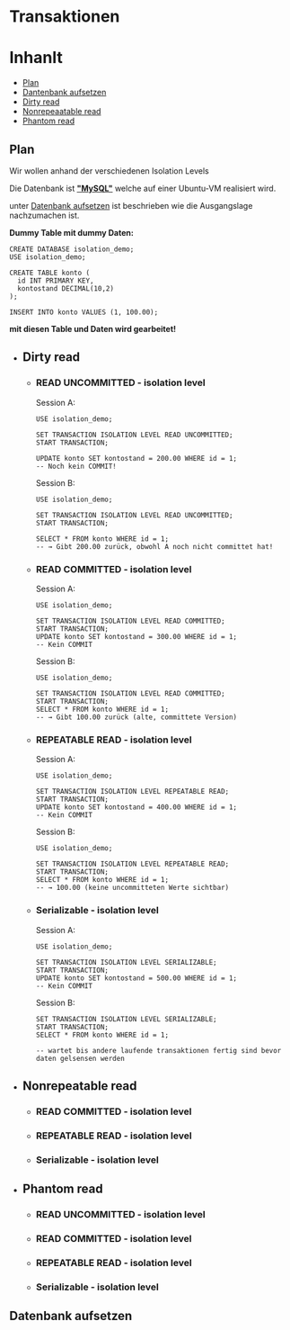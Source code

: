 # **Transaktionen**

# Inhanlt
- [Plan](#plan)
- [Dantenbank aufsetzen](#datenbank-aufsetzen)
- [Dirty read](#dirty-read)
- [Nonrepeaatable read](#nonrepeatable-read)
- [Phantom read](#phantom-read)


## Plan

Wir wollen anhand der verschiedenen Isolation Levels

Die Datenbank ist [**"MySQL"**](https://www.mysql.com/de/) welche auf einer Ubuntu-VM realisiert wird.

unter [Datenbank aufsetzen](#datenbank-aufsetzen) ist beschrieben wie die Ausgangslage nachzumachen ist.

**Dummy Table mit dummy Daten:**
```
CREATE DATABASE isolation_demo;
USE isolation_demo;

CREATE TABLE konto (
  id INT PRIMARY KEY,
  kontostand DECIMAL(10,2)
);

INSERT INTO konto VALUES (1, 100.00);
```
**mit diesen Table und Daten wird gearbeitet!**
- ## Dirty read
    - ### READ UNCOMMITTED  - isolation level
        Session A:
        ```
        USE isolation_demo;

        SET TRANSACTION ISOLATION LEVEL READ UNCOMMITTED;
        START TRANSACTION;

        UPDATE konto SET kontostand = 200.00 WHERE id = 1;
        -- Noch kein COMMIT!
        ```
        Session B:
        ```
        USE isolation_demo;

        SET TRANSACTION ISOLATION LEVEL READ UNCOMMITTED;
        START TRANSACTION;

        SELECT * FROM konto WHERE id = 1;
        -- → Gibt 200.00 zurück, obwohl A noch nicht committet hat!
        ```
    - ### READ COMMITTED    - isolation level
        Session A:
        ```
        USE isolation_demo;

        SET TRANSACTION ISOLATION LEVEL READ COMMITTED;
        START TRANSACTION;
        UPDATE konto SET kontostand = 300.00 WHERE id = 1;
        -- Kein COMMIT
        ```
        Session B:
        ```
        USE isolation_demo;

        SET TRANSACTION ISOLATION LEVEL READ COMMITTED;
        START TRANSACTION;
        SELECT * FROM konto WHERE id = 1;
        -- → Gibt 100.00 zurück (alte, committete Version)
        ```
    - ### REPEATABLE READ   - isolation level
        Session A:
        ```
        USE isolation_demo;

        SET TRANSACTION ISOLATION LEVEL REPEATABLE READ;
        START TRANSACTION;
        UPDATE konto SET kontostand = 400.00 WHERE id = 1;
        -- Kein COMMIT
        ```
        Session B:
        ```
        USE isolation_demo;

        SET TRANSACTION ISOLATION LEVEL REPEATABLE READ;
        START TRANSACTION;
        SELECT * FROM konto WHERE id = 1;
        -- → 100.00 (keine uncommitteten Werte sichtbar)
        ```
    - ### Serializable      - isolation level
        Session A:
        ```
        USE isolation_demo;

        SET TRANSACTION ISOLATION LEVEL SERIALIZABLE;
        START TRANSACTION;
        UPDATE konto SET kontostand = 500.00 WHERE id = 1;
        -- Kein COMMIT
        ```
        Session B:
        ```
        SET TRANSACTION ISOLATION LEVEL SERIALIZABLE;
        START TRANSACTION;
        SELECT * FROM konto WHERE id = 1;

        -- wartet bis andere laufende transaktionen fertig sind bevor daten gelsensen werden
        ```
- ## Nonrepeatable read
                                                                                                
    - ### READ COMMITTED    - isolation level
    - ### REPEATABLE READ   - isolation level
    - ### Serializable      - isolation level
- ## Phantom read 
    - ### READ UNCOMMITTED  - isolation level
    - ### READ COMMITTED    - isolation level
    - ### REPEATABLE READ   - isolation level
    - ### Serializable      - isolation level


## Datenbank aufsetzen